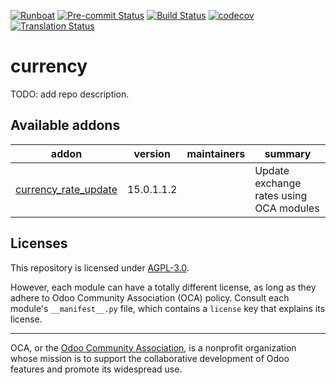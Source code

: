 
[![Runboat](https://img.shields.io/badge/runboat-Try%20me-875A7B.png)](https://runboat.odoo-community.org/builds?repo=OCA/currency&target_branch=15.0)
[![Pre-commit Status](https://github.com/OCA/currency/actions/workflows/pre-commit.yml/badge.svg?branch=15.0)](https://github.com/OCA/currency/actions/workflows/pre-commit.yml?query=branch%3A15.0)
[![Build Status](https://github.com/OCA/currency/actions/workflows/test.yml/badge.svg?branch=15.0)](https://github.com/OCA/currency/actions/workflows/test.yml?query=branch%3A15.0)
[![codecov](https://codecov.io/gh/OCA/currency/branch/15.0/graph/badge.svg)](https://codecov.io/gh/OCA/currency)
[![Translation Status](https://translation.odoo-community.org/widgets/currency-15-0/-/svg-badge.svg)](https://translation.odoo-community.org/engage/currency-15-0/?utm_source=widget)

<!-- /!\ do not modify above this line -->

# currency

TODO: add repo description.

<!-- /!\ do not modify below this line -->

<!-- prettier-ignore-start -->

[//]: # (addons)

Available addons
----------------
addon | version | maintainers | summary
--- | --- | --- | ---
[currency_rate_update](currency_rate_update/) | 15.0.1.1.2 |  | Update exchange rates using OCA modules

[//]: # (end addons)

<!-- prettier-ignore-end -->

## Licenses

This repository is licensed under [AGPL-3.0](LICENSE).

However, each module can have a totally different license, as long as they adhere to Odoo Community Association (OCA)
policy. Consult each module's `__manifest__.py` file, which contains a `license` key
that explains its license.

----
OCA, or the [Odoo Community Association](http://odoo-community.org/), is a nonprofit
organization whose mission is to support the collaborative development of Odoo features
and promote its widespread use.
